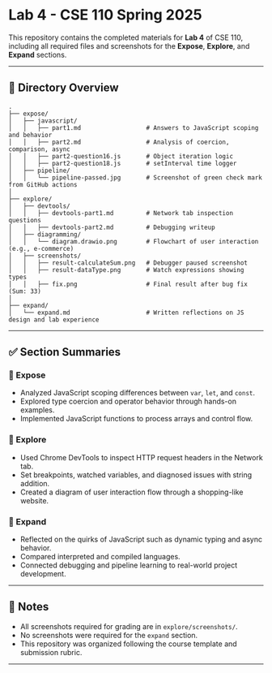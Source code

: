 # Lab 4 - CSE 110 Spring 2025

This repository contains the completed materials for **Lab 4** of CSE 110, including all required files and screenshots for the **Expose**, **Explore**, and **Expand** sections.

---

## 📁 Directory Overview

```
.
├── expose/
│   ├── javascript/
│   │   ├── part1.md                  # Answers to JavaScript scoping and behavior
│   │   ├── part2.md                  # Analysis of coercion, comparison, async
│   │   ├── part2-question16.js       # Object iteration logic
│   │   ├── part2-question18.js       # setInterval time logger
│   ├── pipeline/
│   │   └── pipeline-passed.jpg       # Screenshot of green check mark from GitHub actions
│
├── explore/
│   ├── devtools/
│   │   ├── devtools-part1.md         # Network tab inspection questions
│   │   ├── devtools-part2.md         # Debugging writeup
│   ├── diagramming/
│   │   └── diagram.drawio.png        # Flowchart of user interaction (e.g., e-commerce)
│   ├── screenshots/
│   │   ├── result-calculateSum.png   # Debugger paused screenshot
│   │   ├── result-dataType.png       # Watch expressions showing types
│   │   ├── fix.png                   # Final result after bug fix (Sum: 33)
│
├── expand/
│   └── expand.md                     # Written reflections on JS design and lab experience
```

---

## ✅ Section Summaries

### 🔬 Expose
- Analyzed JavaScript scoping differences between `var`, `let`, and `const`.
- Explored type coercion and operator behavior through hands-on examples.
- Implemented JavaScript functions to process arrays and control flow.

### 🧪 Explore
- Used Chrome DevTools to inspect HTTP request headers in the Network tab.
- Set breakpoints, watched variables, and diagnosed issues with string addition.
- Created a diagram of user interaction flow through a shopping-like website.

### 💭 Expand
- Reflected on the quirks of JavaScript such as dynamic typing and async behavior.
- Compared interpreted and compiled languages.
- Connected debugging and pipeline learning to real-world project development.

---

## 📝 Notes
- All screenshots required for grading are in `explore/screenshots/`.
- No screenshots were required for the `expand` section.
- This repository was organized following the course template and submission rubric.

---
